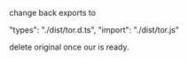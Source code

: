 change back exports to

"types": "./dist/tor.d.ts",
"import": "./dist/tor.js"

delete original once our is ready.
